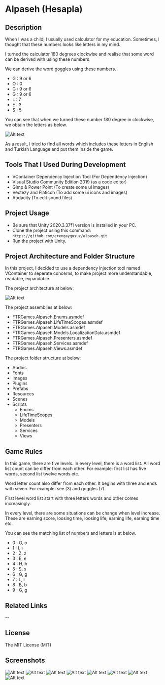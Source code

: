 # Alpaseh (Hesapla)

## Description

When I was a child, I usually used calculator for my education. Sometimes, I thought that these numbers looks like letters in my mind. 

I turned the calculator 180 degrees clockwise and realise that some word can be derived with using these numbers. 

We can derive the word goggles using these numbers.

* G : 9 or 6
* O : 0
* G : 9 or 6
* G : 9 or 6
* L : 7
* E : 3
* S : 5

You can see that when we turned these number 180 degree in clockwise, we obtain the letters as below.

![Alt text](/images/calculator-with-letters.png)

As a result, I tried to find all words which includes these letters in English and Turkish Language and put them inside the game.

## Tools That I Used During Development

* VContainer Dependency Injection Tool (For Dependency Injection)
* Visual Studio Community Edition 2019 (as a code editor)
* Gimp & Power Point (To create some ui images)
* Vectezy and Flaticon (To add some ui icons and images)
* Audacity (To edit sound files)

## Project Usage

* Be sure that Unity 2020.3.37f1 version is installed in your PC.
* Clone the project using this command: ``` https://github.com/erengaygusuz/alpaseh.git ```
* Run the project with Unity.

## Project Architecture and Folder Structure

In this project, I decided to use a dependency injection tool named VContainer to seperate concerns, to make project more understandable, readable, expandable.

The project architecture at below:

![Alt text](/images/project-architecture.png)

The project assemblies at below:

* FTRGames.Alpaseh.Enums.asmdef
* FTRGames.Alpaseh.LifeTimeScopes.asmdef
* FTRGames.Alpaseh.Models.asmdef
* FTRGames.Alpaseh.Models.LocalizationData.asmdef
* FTRGames.Alpaseh.Presenters.asmdef
* FTRGames.Alpaseh.Services.asmdef
* FTRGames.Alpaseh.Views.asmdef

The project folder structure at below:

* Audios
* Fonts
* Images
* Plugins
* Prefabs
* Resources
* Scenes
* Scripts
  * Enums
  * LifeTimeScopes
  * Models
  * Presenters
  * Services
  * Views

## Game Rules

In this game, there are five levels. In every level, there is a word list. All word list count can be differ from each other. For example: first list has five words, second list twelve words etc.

Word letter count also differ from each other. It begins with three and ends with seven. For example: see (3) and goggles (7).

First level word list start with three letters words and other comes increasingly.

In every level, there are some situations can be change when level increase. These are earning score, loosing time, loosing life, earning life, earning time etc.

You can see the matching list of numbers and letters is at below.

* 0 : O, o
* 1 : I, ı
* 2 : Z, z
* 3 : E, e
* 4 : H, h
* 5 : S, s
* 6 : G, g
* 7 : L, l
* 8 : B, b
* 9 : G, g 

## Related Links

-- 

## License

The MIT License (MIT)

## Screenshots

![Alt text](/images/screenshots/1.jpg)
![Alt text](/images/screenshots/2.jpg)
![Alt text](/images/screenshots/3.jpg)
![Alt text](/images/screenshots/4.jpg)
![Alt text](/images/screenshots/5.jpg)
![Alt text](/images/screenshots/6.jpg)
![Alt text](/images/screenshots/8.jpg)
![Alt text](/images/screenshots/10.jpg)